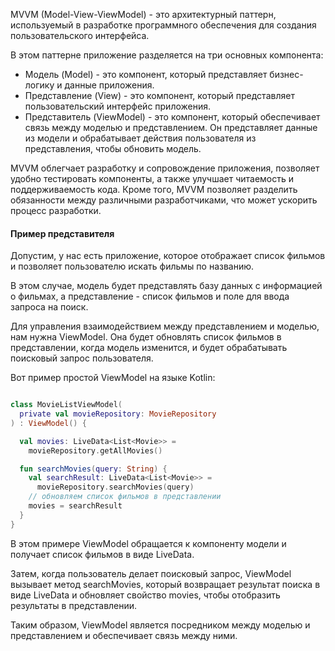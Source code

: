 MVVM (Model-View-ViewModel) - это архитектурный паттерн, используемый в разработке программного обеспечения для создания пользовательского интерфейса.

В этом паттерне приложение разделяется на три основных компонента:

- Модель (Model) - это компонент, который представляет бизнес-логику и данные приложения.
- Представление (View) - это компонент, который представляет пользовательский интерфейс приложения.
- Представитель (ViewModel) - это компонент, который обеспечивает связь между моделью и представлением. Он представляет данные из модели и обрабатывает действия пользователя из представления, чтобы обновить модель.

MVVM облегчает разработку и сопровождение приложения, позволяет удобно тестировать компоненты, а также улучшает читаемость и поддерживаемость кода. Кроме того, MVVM позволяет разделить обязанности между различными разработчиками, что может ускорить процесс разработки.

#### Пример представителя

Допустим, у нас есть приложение, которое отображает список фильмов и позволяет пользователю искать фильмы по названию.

В этом случае, модель будет представлять базу данных с информацией о фильмах, а представление - список фильмов и поле для ввода запроса на поиск.

Для управления взаимодействием между представлением и моделью, нам нужна ViewModel. Она будет обновлять список фильмов в представлении, когда модель изменится, и будет обрабатывать поисковый запрос пользователя.

Вот пример простой ViewModel на языке Kotlin:

```kotlin

class MovieListViewModel(
  private val movieRepository: MovieRepository
) : ViewModel() {

  val movies: LiveData<List<Movie>> =
    movieRepository.getAllMovies()

  fun searchMovies(query: String) {
    val searchResult: LiveData<List<Movie>> =
      movieRepository.searchMovies(query)
    // обновляем список фильмов в представлении
    movies = searchResult
  }
}
```

В этом примере ViewModel обращается к компоненту модели и получает список фильмов в виде LiveData.

Затем, когда пользователь делает поисковый запрос, ViewModel вызывает метод searchMovies, который возвращает результат поиска в виде LiveData и обновляет свойство movies, чтобы отобразить результаты в представлении.

Таким образом, ViewModel является посредником между моделью и представлением и обеспечивает связь между ними.

